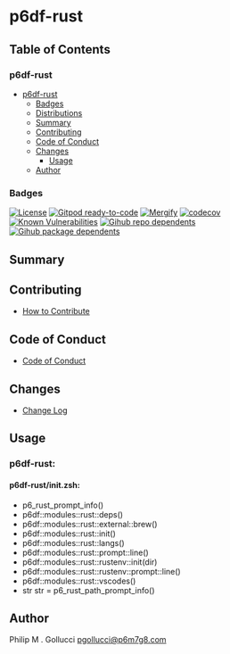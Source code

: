 # p6df-rust

## Table of Contents


### p6df-rust
- [p6df-rust](#p6df-rust)
  - [Badges](#badges)
  - [Distributions](#distributions)
  - [Summary](#summary)
  - [Contributing](#contributing)
  - [Code of Conduct](#code-of-conduct)
  - [Changes](#changes)
    - [Usage](#usage)
  - [Author](#author)

### Badges

[![License](https://img.shields.io/badge/License-Apache%202.0-yellowgreen.svg)](https://opensource.org/licenses/Apache-2.0)
[![Gitpod ready-to-code](https://img.shields.io/badge/Gitpod-ready--to--code-blue?logo=gitpod)](https://gitpod.io/#https://github.com/p6m7g8/p6df-rust)
[![Mergify](https://img.shields.io/endpoint.svg?url=https://gh.mergify.io/badges/p6m7g8/p6df-rust/&style=flat)](https://mergify.io)
[![codecov](https://codecov.io/gh/p6m7g8/p6df-rust/branch/master/graph/badge.svg?token=14Yj1fZbew)](https://codecov.io/gh/p6m7g8/p6df-rust)
[![Known Vulnerabilities](https://snyk.io/test/github/p6m7g8/p6df-rust/badge.svg?targetFile=package.json)](https://snyk.io/test/github/p6m7g8/p6df-rust?targetFile=package.json)
[![Gihub repo dependents](https://badgen.net/github/dependents-repo/p6m7g8/p6df-rust)](https://github.com/p6m7g8/p6df-rust/network/dependents?dependent_type=REPOSITORY)
[![Gihub package dependents](https://badgen.net/github/dependents-pkg/p6m7g8/p6df-rust)](https://github.com/p6m7g8/p6df-rust/network/dependents?dependent_type=PACKAGE)

## Summary

## Contributing

- [How to Contribute](CONTRIBUTING.md)

## Code of Conduct

- [Code of Conduct](https://github.com/p6m7g8/.github/blob/master/CODE_OF_CONDUCT.md)

## Changes

- [Change Log](CHANGELOG.md)

## Usage

### p6df-rust:

#### p6df-rust/init.zsh:

- p6_rust_prompt_info()
- p6df::modules::rust::deps()
- p6df::modules::rust::external::brew()
- p6df::modules::rust::init()
- p6df::modules::rust::langs()
- p6df::modules::rust::prompt::line()
- p6df::modules::rust::rustenv::init(dir)
- p6df::modules::rust::rustenv::prompt::line()
- p6df::modules::rust::vscodes()
- str str = p6_rust_path_prompt_info()



## Author

Philip M . Gollucci <pgollucci@p6m7g8.com>
